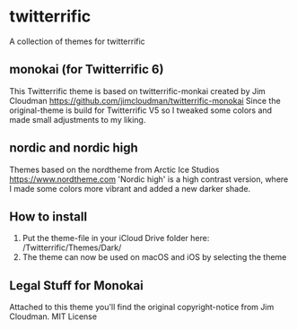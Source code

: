 # twitterrific
A collection of themes for twitterrific

## monokai (for Twitterrific 6)
This Twitterrific theme is based on twitterrific-monkai created by Jim Cloudman https://github.com/jimcloudman/twitterrific-monokai
Since the original-theme is build for Twitterrific V5 so I tweaked some colors and made small adjustments to my liking.

## nordic and nordic high
Themes based on the nordtheme from Arctic Ice Studios https://www.nordtheme.com
'Nordic high' is a high contrast version, where I made some colors more vibrant and added a new darker shade.

## How to install
1. Put the theme-file in your iCloud Drive folder here: /Twitterrific/Themes/Dark/
2. The theme can now be used on macOS and iOS by selecting the theme

## Legal Stuff for Monokai
Attached to this theme you'll find the original copyright-notice from Jim Cloudman.
MIT License

